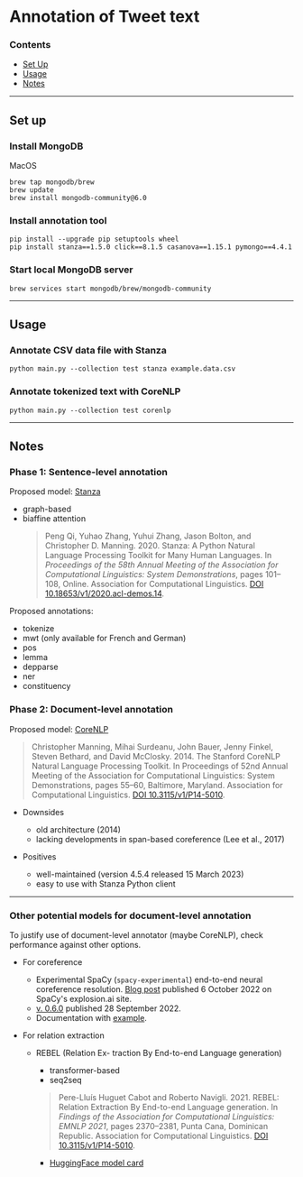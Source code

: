 # Annotation of Tweet text

### Contents

- [Set Up](#set-up)
- [Usage](#usage)
- [Notes](#notes)

---

## Set up

### Install MongoDB

MacOS

```shell
brew tap mongodb/brew
brew update
brew install mongodb-community@6.0
```

### Install annotation tool

```shell
pip install --upgrade pip setuptools wheel
pip install stanza==1.5.0 click==8.1.5 casanova==1.15.1 pymongo==4.4.1
```

### Start local MongoDB server

```shell
brew services start mongodb/brew/mongodb-community
```

---

## Usage

### Annotate CSV data file with Stanza

```
python main.py --collection test stanza example.data.csv
```

### Annotate tokenized text with CoreNLP

```
python main.py --collection test corenlp
```

---

## Notes

### Phase 1: Sentence-level annotation

Proposed model: [Stanza](https://stanfordnlp.github.io/stanza/)

- graph-based
- biaffine attention
  > Peng Qi, Yuhao Zhang, Yuhui Zhang, Jason Bolton, and Christopher D. Manning. 2020. Stanza: A Python Natural Language Processing Toolkit for Many Human Languages. In _Proceedings of the 58th Annual Meeting of the Association for Computational Linguistics: System Demonstrations_, pages 101–108, Online. Association for Computational Linguistics. [DOI 10.18653/v1/2020.acl-demos.14](https://aclanthology.org/2020.acl-demos.14/).

Proposed annotations:

- tokenize
- mwt (only available for French and German)
- pos
- lemma
- depparse
- ner
- constituency

### Phase 2: Document-level annotation

Proposed model: [CoreNLP](https://stanfordnlp.github.io/CoreNLP/)

> Christopher Manning, Mihai Surdeanu, John Bauer, Jenny Finkel, Steven Bethard, and David McClosky. 2014. The Stanford CoreNLP Natural Language Processing Toolkit. In Proceedings of 52nd Annual Meeting of the Association for Computational Linguistics: System Demonstrations, pages 55–60, Baltimore, Maryland. Association for Computational Linguistics. [DOI 10.3115/v1/P14-5010](https://aclanthology.org/P14-5010/).

- Downsides

  - old architecture (2014)
  - lacking developments in span-based coreference (Lee et al., 2017)

- Positives
  - well-maintained (version 4.5.4 released 15 March 2023)
  - easy to use with Stanza Python client

---

### Other potential models for document-level annotation

To justify use of document-level annotator (maybe CoreNLP), check performance against other options.

- For coreference

  - Experimental SpaCy (`spacy-experimental`) end-to-end neural coreference resolution. [Blog post](https://explosion.ai/blog/coref) published 6 October 2022 on SpaCy's explosion.ai site.
  - [v. 0.6.0](https://github.com/explosion/spacy-experimental/releases/tag/v0.6.0) published 28 September 2022.
  - Documentation with [example](https://github.com/explosion/projects/tree/v3/experimental/coref).

- For relation extraction

  - REBEL (Relation Ex- traction By End-to-end Language generation)

    - transformer-based
    - seq2seq

    > Pere-Lluís Huguet Cabot and Roberto Navigli. 2021. REBEL: Relation Extraction By End-to-end Language generation. In _Findings of the Association for Computational Linguistics: EMNLP 2021_, pages 2370–2381, Punta Cana, Dominican Republic. Association for Computational Linguistics. [DOI 10.3115/v1/P14-5010](https://aclanthology.org/P14-5010/).

    - [HuggingFace model card](https://huggingface.co/Babelscape/rebel-large?text=Punta+Cana+is+a+resort+town+in+the+municipality+of+Higuey%2C+in+La+Altagracia+Province%2C+the+eastern+most+province+of+the+Dominican+Republic)

